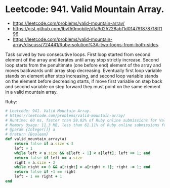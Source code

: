 # Leetcode: 941. Valid Mountain Array.

- https://leetcode.com/problems/valid-mountain-array/
- https://gist.github.com/lbvf50mobile/dfa9d25228abf1d014791878718ff196
- https://leetcode.com/problems/valid-mountain-array/discuss/724441/Ruby-solution%3A-two-loops-from-both-sides.

Task solved by two consecutive loops. First loop started from second element of the array and iterates until array stop strictly increase. Second loop starts from the penultimate (one before end) element of the array and moves backwards  until array stop decreasing. Eventually first loop variable stands on element after stop increasing, and second loop variable stands on the element before decreasing starts, if move first variable on step back and second variable on step forward they must point on the same element in a valid mountain array.

Ruby:
```Ruby
# Leetcode: 941. Valid Mountain Array.
# https://leetcode.com/problems/valid-mountain-array/
# Runtime: 60 ms, faster than 59.02% of Ruby online submissions for Valid Mountain Array.
# Memory Usage: 11.3 MB, less than 61.11% of Ruby online submissions for Valid Mountain Array.
# @param {Integer[]} a
# @return {Boolean}
def valid_mountain_array(a)
    return false if a.size < 3
    left = 1
    while left < a.size && a[left - 1] < a[left]; left += 1; end
    return false if left == a.size
    right = a.size - 2
    while right >= 0 && a[right] > a[right + 1]; right -= 1; end
    return false if -1 == right
    left - 1 == right + 1
end
```